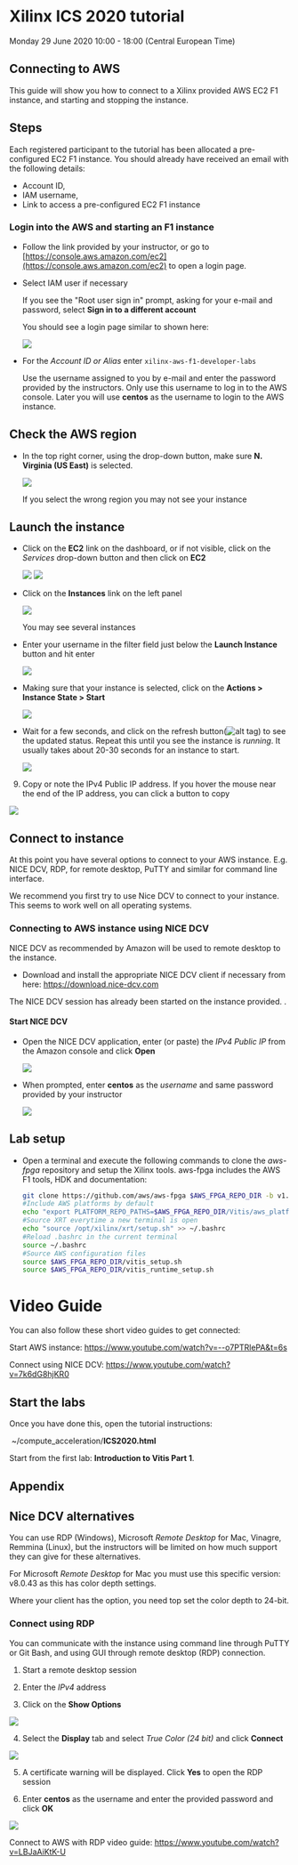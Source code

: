 # Xilinx ICS 2020 tutorial

Monday 29 June 2020 10:00 - 18:00 (Central European Time)

## Connecting to AWS

This  guide will show you how to connect to a Xilinx provided AWS EC2 F1 instance, and starting and stopping the instance. 

## Steps
Each registered participant to the tutorial has been allocated a pre-configured EC2 F1 instance. You should already have received an email with the following details:  

- Account ID,
- IAM username,
- Link to access a pre-configured EC2 F1 instance

### Login into the AWS and starting an F1 instance

* Follow the link provided by your instructor, or go to [https://console.aws.amazon.com/ec2](https://console.aws.amazon.com/ec2) to open a login page.
* Select IAM user if necessary

  If you see the "Root user sign in" prompt, asking for your e-mail and password, select **Sign in to a different account**

  You should see a login page similar to shown here:

  ![](images/connecting_lab/FigConnectingLab-1.png)

* For the *Account ID or Alias* enter `xilinx-aws-f1-developer-labs`  

  Use the username assigned to you by e-mail and enter the password provided by the instructors. Only use this username to log in to the AWS console. Later you will use **centos** as the username to login to the AWS instance.   

## Check the AWS region

* In the top right corner, using the drop-down button, make sure **N. Virginia (US East)** is selected. 

  ![](images/connecting_lab/FigConnectingLab-3.png)

  If you select the wrong region you may not see your instance

## Launch the instance

* Click on the **EC2** link on the dashboard, or if not visible, click on the _Services_ drop-down button and then click on **EC2**

  ![](images/connecting_lab/FigConnectingLab-4-1.png)
  ![](images/connecting_lab/FigConnectingLab-4-2.png)

* Click on the **Instances** link on the left panel

  ![](images/connecting_lab/FigConnectingLab-5.png)

  You may see several instances

* Enter your username in the filter field just below the **Launch Instance** button and hit enter

  ![](images/connecting_lab/FigConnectingLab-6.png)

* Making sure that your instance is selected, click on the **Actions > Instance State > Start**

  ![](images/connecting_lab/FigConnectingLab-7.png)

* Wait for a few seconds, and click on the refresh button(![alt tag](./images/Fig-refresh.png)) to see the updated status. Repeat this until you see the instance is *running*. It usually takes about 20-30 seconds for an instance to start. 

  ![](images/connecting_lab/FigConnectingLab-8.png)

9. Copy or note the IPv4 Public IP address. If you hover the mouse near the end of the IP address, you can click a button to copy 

  ![](images/connecting_lab/FigConnectingLab-9.png)



## Connect to instance

At this point you have several options to connect to your AWS instance. E.g. NICE DCV, RDP,  for remote desktop, PuTTY and similar for command line interface.

We recommend you first try to use Nice DCV to connect to your instance. This seems to work well on all operating systems. 

### Connecting to AWS instance using NICE DCV

NICE DCV as recommended by Amazon will be used to remote desktop to the instance.

* Download and install the appropriate NICE DCV client if necessary from here: https://download.nice-dcv.com

The NICE DCV session has already been started on the instance provided. .

#### Start NICE DCV

* Open the NICE DCV application, enter (or paste) the *IPv4 Public IP* from the Amazon console and click **Open**

  ![](./images/nice_dcv.png)

* When prompted, enter **centos** as the *username* and same password provided by your instructor 

  ![](./images/nice_dcv_desktop.png)

## Lab setup

* Open a terminal and execute the following commands to clone the *aws-fpga* repository and setup the Xilinx tools. aws-fpga includes the AWS F1 tools, HDK and documentation:

  ```sh
  git clone https://github.com/aws/aws-fpga $AWS_FPGA_REPO_DIR -b v1.4.14
  #Include AWS platforms by default
  echo "export PLATFORM_REPO_PATHS=$AWS_FPGA_REPO_DIR/Vitis/aws_platform/xilinx_aws-vu9p-f1_shell-v04261818_201920_2/" >> ~/.bashrc
  #Source XRT everytime a new terminal is open
  echo "source /opt/xilinx/xrt/setup.sh" >> ~/.bashrc
  #Reload .bashrc in the current terminal
  source ~/.bashrc
  #Source AWS configuration files
  source $AWS_FPGA_REPO_DIR/vitis_setup.sh
  source $AWS_FPGA_REPO_DIR/vitis_runtime_setup.sh
  ```

# Video Guide

You can also follow these short video guides to get connected:

Start AWS instance: https://www.youtube.com/watch?v=--o7PTRlePA&t=6s

Connect using NICE DCV: https://www.youtube.com/watch?v=7k6dG8hjKR0


## Start the labs

Once you have done this, open the tutorial instructions:

​	~/compute_acceleration/**ICS2020.html** 

Start from the first lab: **Introduction to Vitis Part 1**. 



## Appendix

## Nice DCV alternatives

You can use RDP (Windows), Microsoft *Remote Desktop* for Mac, Vinagre, Remmina (Linux), but the instructors will be limited on how much support they can give for these alternatives. 

For Microsoft *Remote Desktop* for Mac you must use this specific version: v8.0.43 as this has color depth settings. 

Where your client has the option, you need top set the color depth to 24-bit. 

### Connect using RDP

You can communicate with the instance using command line through PuTTY or Git Bash, and using GUI through remote desktop (RDP) connection.

1. Start a remote desktop session

1. Enter the *IPv4* address

1. Click on the **Show Options**

  ![](./images/connecting_lab/FigConnectingLab-10.png)

4. Select the **Display** tab and select *True Color (24 bit)* and click **Connect**

  ![](./images/connecting_lab/FigConnectingLab-11.png)

5. A certificate warning will be displayed. Click **Yes** to open the RDP session

6. Enter **centos** as the username and enter the provided password and click **OK**

  ![](./images/connecting_lab/FigConnectingLab-12.png)

Connect to AWS with RDP video guide:  https://www.youtube.com/watch?v=LBJaAiKtK-U

